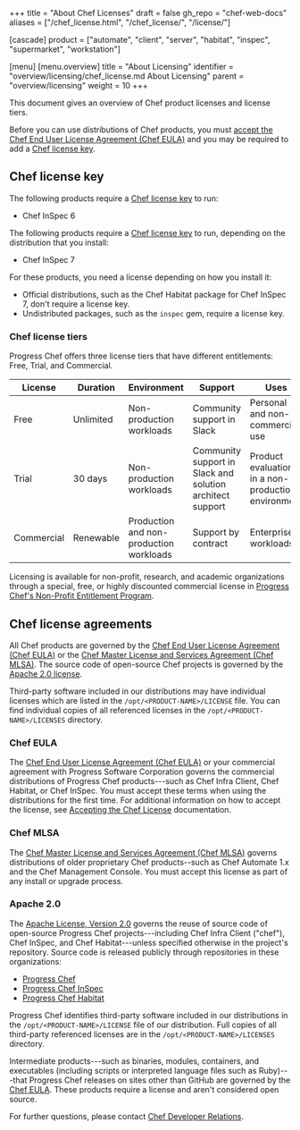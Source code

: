 +++
title = "About Chef Licenses"
draft = false
gh_repo = "chef-web-docs"
aliases = ["/chef_license.html", "/chef_license/", "/license/"]

[cascade]
  product = ["automate", "client", "server", "habitat", "inspec", "supermarket", "workstation"]

[menu]
  [menu.overview]
    title = "About Licensing"
    identifier = "overview/licensing/chef_license.md About Licensing"
    parent = "overview/licensing"
    weight = 10
+++

This document gives an overview of Chef product licenses and license tiers.

Before you can use distributions of Chef products, you must [accept the Chef End User License Agreement (Chef EULA)](accept) and you may be required to add a [Chef license key](#chef-license-key).

## Chef license key

The following products require a [Chef license key](license_key) to run:

- Chef InSpec 6

The following products require a [Chef license key](license_key) to run, depending on the distribution that you install:

- Chef InSpec 7

For these products, you need a license depending on how you install it:

- Official distributions, such as the Chef Habitat package for Chef InSpec 7, don't require a license key.
- Undistributed packages, such as the `inspec` gem, require a license key.

### Chef license tiers

Progress Chef offers three license tiers that have different entitlements: Free, Trial, and Commercial.

| License | Duration | Environment | Support | Uses |
|---|---|---|---|---|
| Free | Unlimited | Non-production workloads | Community support in Slack | Personal and non-commercial use |
| Trial | 30 days | Non-production workloads | Community support in Slack and solution architect support | Product evaluation in a non-production environment |
| Commercial | Renewable | Production and non-production workloads | Support by contract | Enterprise workloads |

Licensing is available for non-profit, research, and academic organizations through a special, free, or highly discounted commercial license in [Progress Chef's Non-Profit Entitlement Program](https://www.chef.io/nonprofit-entitlement-program).

## Chef license agreements

All Chef products are governed by the [Chef End User License Agreement (Chef EULA)](#chef-eula) or the [Chef Master License and Services Agreement (Chef MLSA)](#chef-mlsa). The source code of open-source Chef projects is governed by the [Apache 2.0 license](#apache-20).

Third-party software included in our distributions may have individual licenses which are listed in the `/opt/<PRODUCT-NAME>/LICENSE` file. You can find individual copies of all referenced licenses in the `/opt/<PRODUCT-NAME>/LICENSES` directory.

### Chef EULA

The [Chef End User License Agreement (Chef EULA)](https://www.chef.io/end-user-license-agreement) or your commercial agreement with Progress Software Corporation
governs the commercial distributions of Progress Chef products---such as Chef Infra Client, Chef Habitat, or Chef InSpec. You must accept these terms when using the distributions for the first time. For additional information on how to accept the license, see [Accepting the Chef License](accept) documentation.

### Chef MLSA

The [Chef Master License and Services Agreement (Chef MLSA)](https://www.chef.io/online-master-agreement) governs distributions of older proprietary Chef products--such as Chef Automate 1.x and the Chef Management Console. You must accept this license as part of any install or upgrade process.

### Apache 2.0

The [Apache License, Version 2.0](https://www.apache.org/licenses/LICENSE-2.0.txt) governs the reuse of source code of open-source Progress Chef projects---including Chef Infra Client ("chef"), Chef InSpec, and Chef Habitat---unless specified otherwise in the project's repository.
Source code is released publicly through repositories in these organizations:

- [Progress Chef](https://github.com/chef)
- [Progress Chef InSpec](https://github.com/inspec)
- [Progress Chef Habitat](https://github.com/habitat-sh)

Progress Chef identifies third-party software included in our distributions in the `/opt/<PRODUCT-NAME>/LICENSE` file of our distribution. Full copies of all third-party referenced licenses are in the `/opt/<PRODUCT-NAME>/LICENSES` directory.

Intermediate products---such as binaries, modules, containers, and executables (including scripts or interpreted language files such as Ruby)---that Progress Chef releases on sites other than GitHub are governed by the [Chef EULA](#chef-eula). These products require a license and aren't considered open source.

For further questions, please contact [Chef Developer Relations](https://community.chef.io/).
